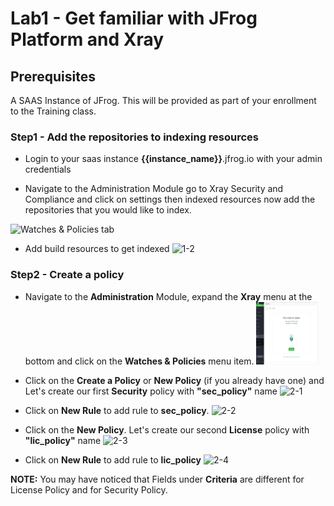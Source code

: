 # Lab1 - Get familiar with JFrog Platform and Xray

## Prerequisites
A SAAS Instance of JFrog. This will be provided as part of your enrollment to the Training class.

### Step1 - Add the repositories to indexing resources

- Login to your saas instance **{{instance_name}}**.jfrog.io with  your admin credentials

- Navigate to the Administration Module go to Xray Security and Compliance and click on settings then indexed resources now add the repositories that you would like to index.
 
 <img src="/SU-201-Intro-to-JFrog-Xray/Lab1/images/8.gif" alt="Watches & Policies tab" style="height: 100px; width:100px;"/>
 
- Add build resources to get indexed
![1-2](https://user-images.githubusercontent.com/7561138/118909879-804e6480-b8d8-11eb-926c-aff16a71608c.gif)


### Step2 - Create a policy 

- Navigate to the **Administration** Module, expand the **Xray** menu at the bottom and click on the **Watches & Policies** menu item.
  <img src="/SU-201-Intro-to-JFrog-Xray/Lab1/images/1.png" alt="Watches & Policies tab" style="height: 100px; width:100px;"/>
  
- Click on the **Create a Policy** or **New Policy** (if you already have one) and Let's create our first **Security** policy with **"sec_policy"** name
![2-1](https://user-images.githubusercontent.com/7561138/118908191-c6ee8f80-b8d5-11eb-9a72-b35d542332dc.gif)


- Click on **New Rule** to add rule to **sec_policy**. 
![2-2](https://user-images.githubusercontent.com/7561138/118908208-cd7d0700-b8d5-11eb-8abe-f6247d0eed61.gif)


- Click on the **New Policy**. Let's create our second **License** policy with **"lic_policy"** name
![2-3](https://user-images.githubusercontent.com/7561138/118908220-d4a41500-b8d5-11eb-808e-cd9a6599ff5f.gif)


- Click on **New Rule** to add rule to **lic_policy** 
![2-4](https://user-images.githubusercontent.com/7561138/118908229-da99f600-b8d5-11eb-8865-0668317538e0.gif)

**NOTE:** You may have noticed that Fields under **Criteria** are different for License Policy and for Security Policy.  





